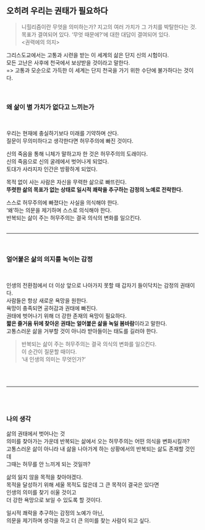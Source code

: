 

## 오히려 우리는 권태가 필요하다
> 니힐리즘이란 무엇을 의미하는가? 지고의 여러 가치가 그 가치를 박탈한다는 것.<br>
> 목표가 결여되어 있다. ‘무엇 때문에?’에 대한 대답이 결여되어 있다.<br>
> <권력에의 의지>

그리스도교에서는 고통과 시련을 받는 이 세계의 삶은 단지 신의 시험이다.<br>
모든 고난은 사후에 천국에서 보상받을 것이라고 말한다.<br>
=> 고통과 모순으로 가득한 이 세계는 단지 천국을 가기 위한 수단에 불가하다는 것이다.

<br>

### 왜 삶이 별 가치가 없다고 느끼는가
<br>

우리는 현재에 충실하기보다 미래를 기약하며 산다.<br>
질문이 무의미하다고 생각한다면 허무주의에 빠진 것이다.<br>

신의 죽음을 통해 니체가 말하고자 한 것은 허무주의의 도래이다.<br>
신의 죽음으로 신의 굴레에서 벗어나게 되었다.<br>
토대가 사라지자 인간은 방황하게 되었다.<br>

목적 없이 사는 사람은 자신을 무력한 삶으로 빠뜨린다.<br>
**뚜렷한 삶의 목표가 없는 상태로 일시적 쾌락을 추구하는 감정의 노예로 전락한다.**<br>

스스로 허무주의에 빠졌다는 사실을 의식해야 한다.<br>
‘왜’하는 의문을 제기하며 스스로 의식해야 한다.<br>
반복되는 삶이 주는 허무주의는 결국 의식의 변화를 일으킨다.<br>
<br>

___

<br>

### 얼어붙은 삶의 의지를 녹이는 감정
<br>

인생의 전환점에서 더 이상 앞으로 나아가지 못할 때 갑자기 들이닥치는 감정의 권태이다.<br>
사람들은 항상 새로운 욕망을 원한다.<br>
욕망이 충족되면 공허감과 권태에 빠진다.<br>
권태에 벗어나기 위해 더 강한 존재의 욕망이 필요하다.<br>
**짧은 즐거움 뒤에 찾아온 권태는 얼어붙은 삶을 녹일 봄바람**이라고 말한다.<br>
고통스러운 삶을 거부할 것이 아니라 받아들이는 태도를 길러야 한다.<br>

> 반복되는 삶이 주는 허무주의는 결국 의식의 변화를 일으킨다.<br>
> 이 순간이 질문할 때이다.<br>
> ‘내 인생의 의미는 무엇인가?’

<br>
<br>

___

<br>
<br>


### 나의 생각

삶의 권태에서 벗어나는 것<br>
의미를 찾아가는 가운데 반복되는 삶에서 오는 허무주의는 어떤 의식을 변화시킬까?<br>
고통스러운 삶이 아니라 내 삶을 나아가게 하는 상황에서의 반복되는 삶도 존재할 것인데<br>
그때는 허무를 안 느끼게 되는 것일까?<br>

삶의 잃지 않을 목적을 찾아야겠다.<br>
목적을 달성하기 위해 세울 목적도 많은데 그 큰 목적이 결국은 있다면<br>
인생의 의미를 찾기 쉬울 것이고<br>
더 강한 욕망으로 보일 수 있도록 할 것이다.<br>

일시적 쾌락을 추구하는 감정의 노예가 아닌,<br>
의문을 제기하며 생각을 하고 더 큰 의미를 찾는 사람이 되고 싶다.<br>


